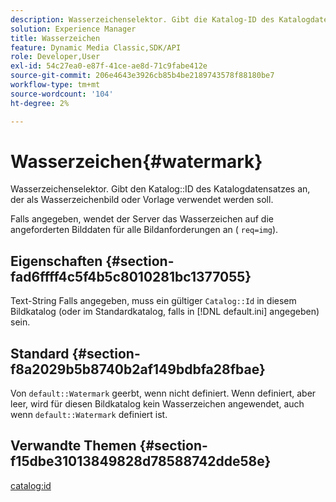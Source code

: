 ```yaml
---
description: Wasserzeichenselektor. Gibt die Katalog-ID des Katalogdatensatzes an, der als Wasserzeichenbild oder Vorlage verwendet werden soll.
solution: Experience Manager
title: Wasserzeichen
feature: Dynamic Media Classic,SDK/API
role: Developer,User
exl-id: 54c27ea0-e87f-41ce-ae8d-71c9fabe412e
source-git-commit: 206e4643e3926cb85b4be2189743578f88180be7
workflow-type: tm+mt
source-wordcount: '104'
ht-degree: 2%

---
```


# Wasserzeichen{#watermark}

Wasserzeichenselektor. Gibt den Katalog::ID des Katalogdatensatzes an, der als Wasserzeichenbild oder Vorlage verwendet werden soll.

Falls angegeben, wendet der Server das Wasserzeichen auf die angeforderten Bilddaten für alle Bildanforderungen an ( `req=img`).

## Eigenschaften {#section-fad6ffff4c5f4b5c8010281bc1377055}

Text-String Falls angegeben, muss ein gültiger `Catalog::Id` in diesem Bildkatalog (oder im Standardkatalog, falls in [!DNL default.ini] angegeben) sein.

## Standard {#section-f8a2029b5b8740b2af149bdbfa28fbae}

Von `default::Watermark` geerbt, wenn nicht definiert. Wenn definiert, aber leer, wird für diesen Bildkatalog kein Wasserzeichen angewendet, auch wenn `default::Watermark` definiert ist.

## Verwandte Themen {#section-f15dbe31013849828d78588742dde58e}

[catalog:id](/help/aem-is-ir-api/is-api/image-catalog/image-serving-api-ref/c-image-catalog-reference/c-image-svg-data-reference/c-image-data-reference/r-id-cat.md)

